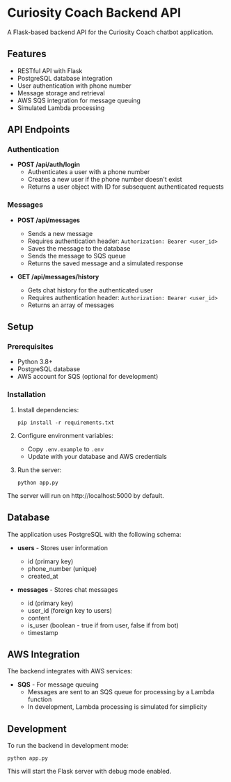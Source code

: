 # Curiosity Coach Backend API

A Flask-based backend API for the Curiosity Coach chatbot application.

## Features

- RESTful API with Flask
- PostgreSQL database integration
- User authentication with phone number
- Message storage and retrieval
- AWS SQS integration for message queuing
- Simulated Lambda processing

## API Endpoints

### Authentication

- **POST /api/auth/login**
  - Authenticates a user with a phone number
  - Creates a new user if the phone number doesn't exist
  - Returns a user object with ID for subsequent authenticated requests

### Messages

- **POST /api/messages**
  - Sends a new message
  - Requires authentication header: `Authorization: Bearer <user_id>`
  - Saves the message to the database
  - Sends the message to SQS queue
  - Returns the saved message and a simulated response

- **GET /api/messages/history**
  - Gets chat history for the authenticated user
  - Requires authentication header: `Authorization: Bearer <user_id>`
  - Returns an array of messages

## Setup

### Prerequisites

- Python 3.8+
- PostgreSQL database
- AWS account for SQS (optional for development)

### Installation

1. Install dependencies:
   ```
   pip install -r requirements.txt
   ```

2. Configure environment variables:
   - Copy `.env.example` to `.env`
   - Update with your database and AWS credentials

3. Run the server:
   ```
   python app.py
   ```

The server will run on http://localhost:5000 by default.

## Database

The application uses PostgreSQL with the following schema:

- **users** - Stores user information
  - id (primary key)
  - phone_number (unique)
  - created_at

- **messages** - Stores chat messages
  - id (primary key)
  - user_id (foreign key to users)
  - content
  - is_user (boolean - true if from user, false if from bot)
  - timestamp

## AWS Integration

The backend integrates with AWS services:

- **SQS** - For message queuing
  - Messages are sent to an SQS queue for processing by a Lambda function
  - In development, Lambda processing is simulated for simplicity

## Development

To run the backend in development mode:

```
python app.py
```

This will start the Flask server with debug mode enabled. 
